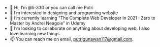 - 👋 Hi, I’m @li-330 or you can call me Putri
- 👀 I’m interested in designing and programing website
- 🌱 I’m currently learning "The Complete Web Developer in 2021 : Zero to Master by Andrei Neagoie" in Udemy
- 💞️ I’m looking to collaborate on anything about developing web. I also love learning new things. 
- 📫 You can reach me on email, putrigunawan117@gmail.com. 

<!---
li-330/li-330 is a ✨ special ✨ repository because its `README.md` (this file) appears on your GitHub profile.
You can click the Preview link to take a look at your changes.
--->
